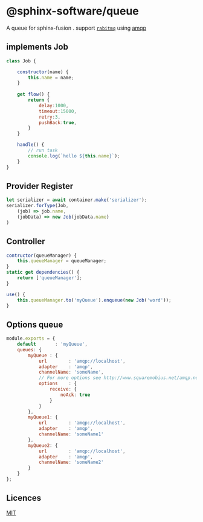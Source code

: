 @sphinx-software/queue
===============

A queue for sphinx-fusion . support [`rabitmq`](https://www.rabbitmq.com/) using [amqp](https://github.com/squaremo/amqp.node)
## implements Job

```js
class Job {

    constructor(name) {
        this.name = name;
    }
    
    get flow() {
        return {
            delay:1000,
            timeout:15000,
            retry:3,
            pushBack:true,
        }
    }

    handle() {
        // run task 
        console.log(`hello ${this.name}`);
    }
}
```
## Provider Register

```js
let serializer = await container.make('serializer');
serializer.forType(Job,
    (job) => job.name,
    (jobData) => new Job(jobData.name)
)
```

## Controller

```js
contructor(queueManager) {
    this.queueManager = queueManager;
}
static get dependencies() {
    return ['queueManager'];
}

use() {
    this.queueManager.to('myQueue').enqueue(new Job('word'));
}
```

## Options queue
```js
module.exports = {
    default       : 'myQueue',
    queues: {
        myQueue : {
            url        : 'amqp://localhost',
            adapter    : 'amqp',
            channelName: 'someName',
            // For more options see http://www.squaremobius.net/amqp.node/channel_api.html#channel_consume
            options    : {
                receive: {
                    noAck: true
                }
            }
        },
        myQueue1: {
            url        : 'amqp://localhost',
            adapter    : 'amqp',
            channelName: 'someName1'
        },
        myQueue2: {
            url        : 'amqp://localhost',
            adapter    : 'amqp',
            channelName: 'someName2'
        }
    }
};
```
## Licences

[MIT](LICENSE)